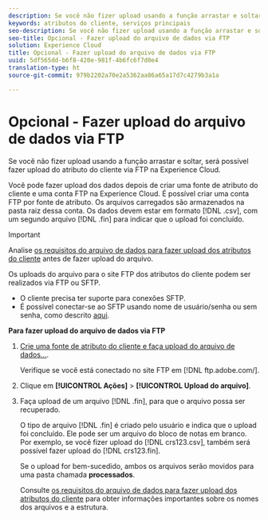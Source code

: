 ```yaml
---
description: Se você não fizer upload usando a função arrastar e soltar, será possível fazer upload do atributo do cliente via FTP na Experience Cloud.
keywords: atributos do cliente, serviços principais
seo-description: Se você não fizer upload usando a função arrastar e soltar, será possível fazer upload do atributo do cliente via FTP na Experience Cloud.
seo-title: Opcional - Fazer upload do arquivo de dados via FTP
solution: Experience Cloud
title: Opcional - Fazer upload do arquivo de dados via FTP
uuid: 5df565dd-b6f8-420e-981f-4b6fc6f7d0e4
translation-type: ht
source-git-commit: 979b2202a70e2a5362aa86a65a17d7c4279b3a1a

---
```



# Opcional - Fazer upload do arquivo de dados via FTP

Se você não fizer upload usando a função arrastar e soltar, será possível fazer upload do atributo do cliente via FTP na Experience Cloud.

Você pode fazer upload dos dados depois de criar uma fonte de atributo do cliente e uma conta FTP na Experience Cloud. É possível criar uma conta FTP por fonte de atributo. Os arquivos carregados são armazenados na pasta raiz dessa conta. Os dados devem estar em formato [!DNL .csv], com um segundo arquivo [!DNL .fin] para indicar que o upload foi concluído.

>[!IMPORTANT]
>
>Analise [os requisitos do arquivo de dados para fazer upload dos atributos do cliente](../attributes/crs-data-file.md#concept_DE908F362DF24172BFEF48E1797DAF19) antes de fazer upload do arquivo.


Os uploads do arquivo para o site FTP dos atributos do cliente podem ser realizados via FTP ou SFTP.

* O cliente precisa ter suporte para conexões SFTP.
* É possível conectar-se ao SFTP usando nome de usuário/senha ou sem senha, como descrito [aqui](https://marketing.adobe.com/resources/help/pt_BR/whitepapers/ftp/?f=ftp_sftp_cert_auth).



<!-- <p>Error states - get with Matt and Dave </p> 
<p>What are the most common reasons for doing this? Retail? Do a use case example, then show an AN example. </p> 
<p>You create one FTP per attribute source. Files go to the root folder in that account. The file type .fin is user-created. (For example, upload a .csv then a .fin of the same name, which signals you have completed the upload. https://wiki.corp.adobe.com/display/marketingcloud/Customer+Record+Services#CustomerRecordServices-FileFormats (leverage for doc). Possibly link from FTP File Reqs page to a help file about naming conventions. Need a new file type page for this. Similar content here: https://marketing.adobe.com/resources/help/en_US/reference/c_general_file_structure.html and here: https://marketing.adobe.com/resources/help/en_US/whitepapers/ftp/ftp_datasources.html </p> 
<p>Drag-n-drop and zip functionality for uploads - 1/21/2015. S/b less than 100 megs for drag and drop zip file. Fin file not required for drag/drop. </p> 
<p>Preview Data - shows the last upload (?) </p> 
<p>Need a link to the "instructions" on that information icon with the image. </p> 
<p>Workflow: Drag and drop, validate schema, configure subscription, save/activate. </p> -->
**Para fazer upload do arquivo de dados via FTP**

1. [Crie uma fonte de atributo do cliente e faça upload do arquivo de dados...](../attributes/t-crs-usecase.md#task_BCC327B2A0EF4A1BBB2934013AB92B78).

   Verifique se você está conectado no site FTP em [!DNL ftp.adobe.com/<sftpname>].

1. Clique em **[!UICONTROL Ações]** &gt; **[!UICONTROL Upload do arquivo]**.

1. Faça upload de um arquivo [!DNL .fin], para que o arquivo possa ser recuperado.

   O tipo de arquivo [!DNL .fin] é criado pelo usuário e indica que o upload foi concluído. Ele pode ser um arquivo do bloco de notas em branco. Por exemplo, se você fizer upload do [!DNL crs123.csv], também será possível fazer upload do [!DNL crs123.fin].

   Se o upload for bem-sucedido, ambos os arquivos serão movidos para uma pasta chamada **processados**.


   Consulte [os requisitos do arquivo de dados para fazer upload dos atributos do cliente](../attributes/crs-data-file.md#concept_DE908F362DF24172BFEF48E1797DAF19) para obter informações importantes sobre os nomes dos arquivos e a estrutura.
